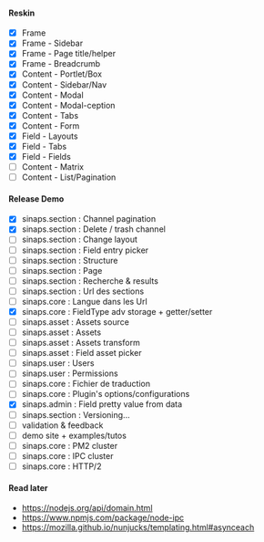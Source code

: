 #### Reskin
- [x] Frame
- [x] Frame - Sidebar
- [x] Frame - Page title/helper
- [x] Frame - Breadcrumb
- [x] Content - Portlet/Box
- [x] Content - Sidebar/Nav
- [x] Content - Modal
- [x] Content - Modal-ception
- [x] Content - Tabs
- [x] Content - Form
- [x] Field - Layouts
- [x] Field - Tabs
- [x] Field - Fields
- [ ] Content - Matrix
- [ ] Content - List/Pagination

#### Release Demo
- [x] sinaps.section : Channel pagination
- [x] sinaps.section : Delete / trash channel
- [ ] sinaps.section : Change layout
- [ ] sinaps.section : Field entry picker
- [ ] sinaps.section : Structure
- [ ] sinaps.section : Page
- [ ] sinaps.section : Recherche & results
- [ ] sinaps.section : Url des sections
- [ ] sinaps.core : Langue dans les Url
- [x] sinaps.core : FieldType adv storage + getter/setter
- [ ] sinaps.asset : Assets source
- [ ] sinaps.asset : Assets
- [ ] sinaps.asset : Assets transform
- [ ] sinaps.asset : Field asset picker
- [ ] sinaps.user : Users
- [ ] sinaps.user : Permissions
- [ ] sinaps.core : Fichier de traduction
- [ ] sinaps.core : Plugin's options/configurations
- [x] sinaps.admin : Field pretty value from data
- [ ] sinaps.section : Versioning...
- [ ] validation & feedback
- [ ] demo site + examples/tutos
- [ ] sinaps.core : PM2 cluster
- [ ] sinaps.core : IPC cluster
- [ ] sinaps.core : HTTP/2

#### Read later
- https://nodejs.org/api/domain.html
- https://www.npmjs.com/package/node-ipc
- https://mozilla.github.io/nunjucks/templating.html#asynceach
